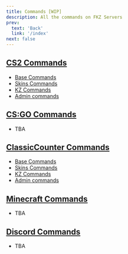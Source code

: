 ```yaml
---
title: Commands [WIP]
description: All the commands on FKZ Servers
prev: 
  text: 'Back'
  link: '/index'
next: false
---
```


## [CS2 Commands](/commands/cs2)

- [Base Commands](/commands/cs2/help)
- [Skins Commands](/commands/cs2/skins)
- [KZ Commands](/commands/cs2/kz-help)
- [Admin commands](/commands/cs2/admin-help)

## [CS:GO Commands](/commands/csgo)

- TBA

## [ClassicCounter Commands](/commands/cscl)

- [Base Commands](/commands/cscl/help)
- [Skins Commands](/commands/cscl/skins)
- [KZ Commands](/commands/cscl/kz-help)
- [Admin commands](/commands/cscl/admin-help)

## [Minecraft Commands](/commands/minecraft)

- TBA

## [Discord Commands](/commands/discord)

- TBA
